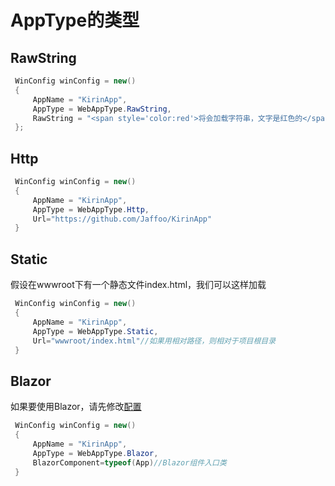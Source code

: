# AppType的类型

## RawString
```csharp
 WinConfig winConfig = new()
 {
     AppName = "KirinApp",
     AppType = WebAppType.RawString,
     RawString = "<span style='color:red'>将会加载字符串，文字是红色的</span>",
 };
```

## Http
```csharp
 WinConfig winConfig = new()
 {
     AppName = "KirinApp",
     AppType = WebAppType.Http,
     Url="https://github.com/Jaffoo/KirinApp"
 }
 ```

 ## Static
 假设在wwwroot下有一个静态文件index.html，我们可以这样加载
```csharp
 WinConfig winConfig = new()
 {
     AppName = "KirinApp",
     AppType = WebAppType.Static,
     Url="wwwroot/index.html"//如果用相对路径，则相对于项目根目录
 }
```

 ## Blazor
 如果要使用Blazor，请先修改[配置](/project#修改项目配置)
```csharp
 WinConfig winConfig = new()
 {
     AppName = "KirinApp",
     AppType = WebAppType.Blazor,
     BlazorComponent=typeof(App)//Blazor组件入口类
 }
```